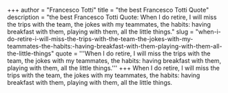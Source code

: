 +++
author = "Francesco Totti"
title = "the best Francesco Totti Quote"
description = "the best Francesco Totti Quote: When I do retire, I will miss the trips with the team, the jokes with my teammates, the habits: having breakfast with them, playing with them, all the little things."
slug = "when-i-do-retire-i-will-miss-the-trips-with-the-team-the-jokes-with-my-teammates-the-habits:-having-breakfast-with-them-playing-with-them-all-the-little-things"
quote = '''When I do retire, I will miss the trips with the team, the jokes with my teammates, the habits: having breakfast with them, playing with them, all the little things.'''
+++
When I do retire, I will miss the trips with the team, the jokes with my teammates, the habits: having breakfast with them, playing with them, all the little things.
